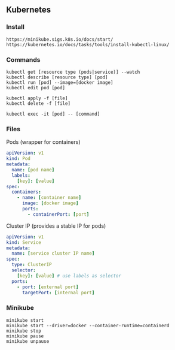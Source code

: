 ## Kubernetes

### Install

```
https://minikube.sigs.k8s.io/docs/start/
https://kubernetes.io/docs/tasks/tools/install-kubectl-linux/
```

### Commands

```
kubectl get [resource type (pods|service)] --watch
kubectl describe [resource type] [pod]
kubectl run [pod] --image=[docker image]
kubectl edit pod [pod]

kubectl apply -f [file]
kubectl delete -f [file]

kubectl exec -it [pod] -- [command]
```

### Files

Pods (wrapper for containers)
```yaml
apiVersion: v1
kind: Pod
metadata:
  name: [pod name]
  labels:
    [key]: [value]
spec:
  containers:
    - name: [container name]
      image: [docker image]
      ports:
        - containerPort: [port]
```

Cluster IP (provides a stable IP for pods)
```yaml
apiVersion: v1
kind: Service
metadata:
  name: [service cluster IP name]
spec:
  type: ClusterIP
  selector:
    [key]: [value] # use labels as selector
  ports:
    - port: [external port]
      targetPort: [internal port]
```

### Minikube

```
minikube start
minikube start --driver=docker --container-runtime=containerd
minikube stop
minikube pause
minikube unpause
```
